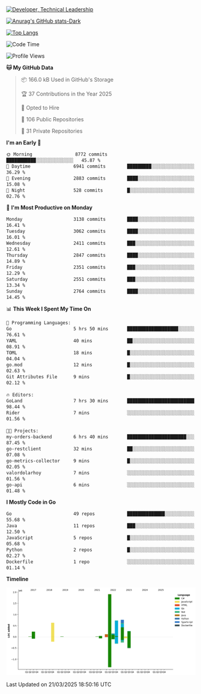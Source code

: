 <div>
  <a href="https://www.linkedin.com/in/arielpineiro/" target="_blank" rel="nofollow noopener noreferrer">
    <img src="https://img.shields.io/badge/-LinkedIn-%230077B5?style=for-the-badge&logo=linkedin&logoColor=white" alt="Developer, Technical Leadership" title="Ariel Piñeiro">
  </a>
</div>

[![Anurag's GitHub stats-Dark](https://github-readme-stats.vercel.app/api?username=arielsrv&show_icons=true&theme=dark#gh-dark-mode-only)](https://github.com/anuraghazra/github-readme-stats#gh-dark-mode-only)

[![Top Langs](https://github-readme-stats.vercel.app/api/top-langs/?username=arielsrv&layout=compact&langs_count=10&theme=dark#gh-dark-mode-only)](https://github.com/anuraghazra/github-readme-stats&theme=dark#gh-dark-mode-only)

<!--START_SECTION:waka-->
![Code Time](http://img.shields.io/badge/Code%20Time-1%2C172%20hrs%2027%20mins-blue)

![Profile Views](http://img.shields.io/badge/Profile%20Views-0-blue)

**🐱 My GitHub Data** 

> 📦 166.0 kB Used in GitHub's Storage 
 > 
> 🏆 37 Contributions in the Year 2025
 > 
> 💼 Opted to Hire
 > 
> 📜 106 Public Repositories 
 > 
> 🔑 31 Private Repositories 
 > 
**I'm an Early 🐤** 

```text
🌞 Morning                8772 commits        ███████████░░░░░░░░░░░░░░   45.87 % 
🌆 Daytime                6941 commits        █████████░░░░░░░░░░░░░░░░   36.29 % 
🌃 Evening                2883 commits        ████░░░░░░░░░░░░░░░░░░░░░   15.08 % 
🌙 Night                  528 commits         █░░░░░░░░░░░░░░░░░░░░░░░░   02.76 % 
```
📅 **I'm Most Productive on Monday** 

```text
Monday                   3138 commits        ████░░░░░░░░░░░░░░░░░░░░░   16.41 % 
Tuesday                  3062 commits        ████░░░░░░░░░░░░░░░░░░░░░   16.01 % 
Wednesday                2411 commits        ███░░░░░░░░░░░░░░░░░░░░░░   12.61 % 
Thursday                 2847 commits        ████░░░░░░░░░░░░░░░░░░░░░   14.89 % 
Friday                   2351 commits        ███░░░░░░░░░░░░░░░░░░░░░░   12.29 % 
Saturday                 2551 commits        ███░░░░░░░░░░░░░░░░░░░░░░   13.34 % 
Sunday                   2764 commits        ████░░░░░░░░░░░░░░░░░░░░░   14.45 % 
```


📊 **This Week I Spent My Time On** 

```text
💬 Programming Languages: 
Go                       5 hrs 50 mins       ███████████████████░░░░░░   76.61 % 
YAML                     40 mins             ██░░░░░░░░░░░░░░░░░░░░░░░   08.91 % 
TOML                     18 mins             █░░░░░░░░░░░░░░░░░░░░░░░░   04.04 % 
go.mod                   12 mins             █░░░░░░░░░░░░░░░░░░░░░░░░   02.63 % 
Git Attributes File      9 mins              █░░░░░░░░░░░░░░░░░░░░░░░░   02.12 % 

🔥 Editors: 
GoLand                   7 hrs 30 mins       █████████████████████████   98.44 % 
Rider                    7 mins              ░░░░░░░░░░░░░░░░░░░░░░░░░   01.56 % 

🐱‍💻 Projects: 
my-orders-backend        6 hrs 40 mins       ██████████████████████░░░   87.45 % 
go-restclient            32 mins             ██░░░░░░░░░░░░░░░░░░░░░░░   07.08 % 
go-metrics-collector     9 mins              █░░░░░░░░░░░░░░░░░░░░░░░░   02.05 % 
valordolarhoy            7 mins              ░░░░░░░░░░░░░░░░░░░░░░░░░   01.56 % 
go-api                   6 mins              ░░░░░░░░░░░░░░░░░░░░░░░░░   01.48 % 
```

**I Mostly Code in Go** 

```text
Go                       49 repos            ██████████████░░░░░░░░░░░   55.68 % 
Java                     11 repos            ███░░░░░░░░░░░░░░░░░░░░░░   12.50 % 
JavaScript               5 repos             █░░░░░░░░░░░░░░░░░░░░░░░░   05.68 % 
Python                   2 repos             █░░░░░░░░░░░░░░░░░░░░░░░░   02.27 % 
Dockerfile               1 repo              ░░░░░░░░░░░░░░░░░░░░░░░░░   01.14 % 
```



**Timeline**

![Lines of Code chart](https://raw.githubusercontent.com/arielsrv/arielsrv/main/assets/bar_graph.png)


 Last Updated on 21/03/2025 18:50:16 UTC
<!--END_SECTION:waka-->
